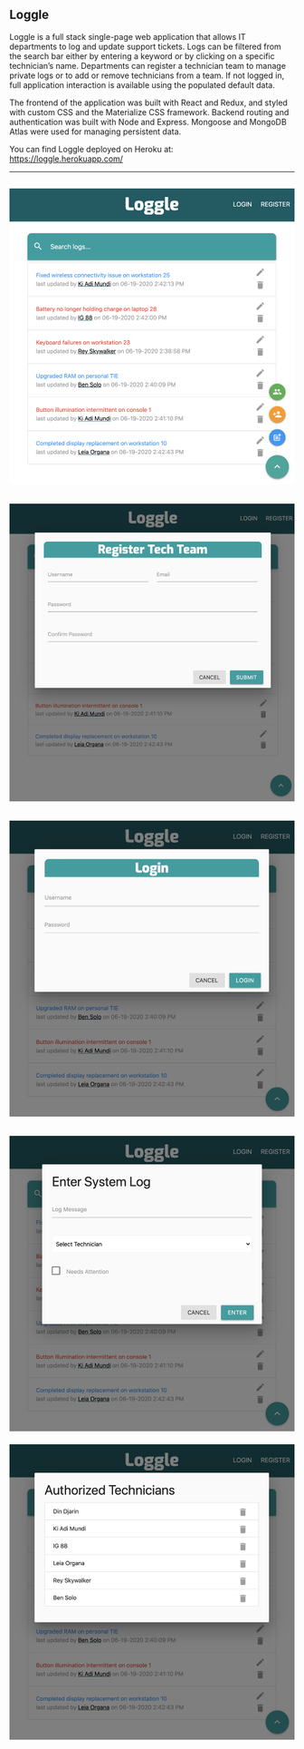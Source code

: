 ## Loggle

Loggle is a full stack single-page web application that allows IT departments to log and update support tickets. Logs can be filtered from the search bar either by entering a keyword or by clicking on a specific technician’s name. Departments can register a technician team to manage private logs or to add or remove technicians from a team. If not logged in, full application interaction is available using the populated default data.

The frontend of the application was built with React and Redux, and styled with custom CSS and the Materialize CSS framework. Backend routing and authentication was built with Node and Express. Mongoose and MongoDB Atlas were used for managing persistent data.

You can find Loggle deployed on Heroku at:  
https://loggle.herokuapp.com/  

---
![Home screenshot](images/home.png) 
---
![Register screenshot](images/register.png) 
---
![Login screenshot](images/login.png)
---
![Add new log screenshot](images/addlog.png)
---
![Technicians screenshot](images/techs.png)